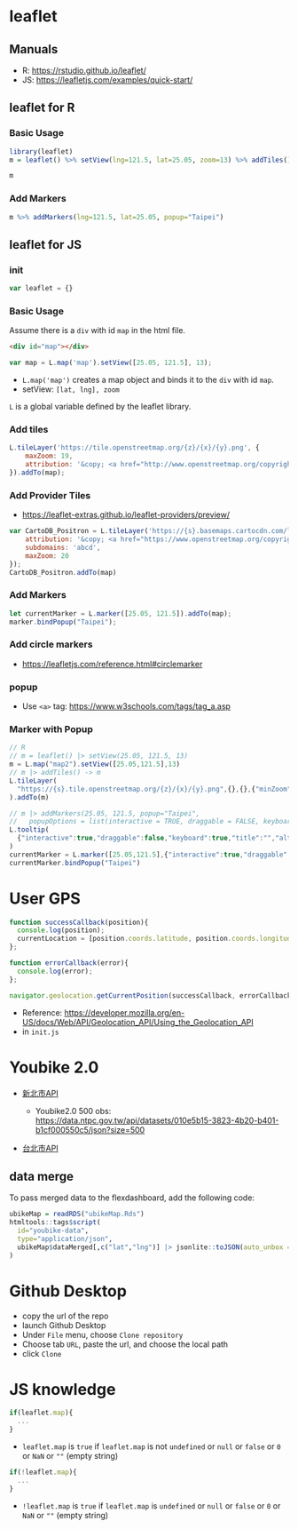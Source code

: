 
# leaflet

## Manuals 

  * R: <https://rstudio.github.io/leaflet/>
  * JS: <https://leafletjs.com/examples/quick-start/>

## leaflet for R

### Basic Usage

```r
library(leaflet)
m = leaflet() %>% setView(lng=121.5, lat=25.05, zoom=13) %>% addTiles()

m
```

### Add Markers

```r  
m %>% addMarkers(lng=121.5, lat=25.05, popup="Taipei")
```

## leaflet for JS

### init

```js
var leaflet = {}
```

### Basic Usage

Assume there is a `div` with id `map` in the html file.

```html
<div id="map"></div>
```

```js
var map = L.map('map').setView([25.05, 121.5], 13);
```

  * `L.map('map')` creates a map object and binds it to the `div` with id `map`.
  * setView: `[lat, lng], zoom` 

`L` is a global variable defined by the leaflet library.

### Add tiles

```js
L.tileLayer('https://tile.openstreetmap.org/{z}/{x}/{y}.png', {
    maxZoom: 19,
    attribution: '&copy; <a href="http://www.openstreetmap.org/copyright">OpenStreetMap</a>'
}).addTo(map);
```

### Add Provider Tiles 

  * <https://leaflet-extras.github.io/leaflet-providers/preview/>

  
```js
var CartoDB_Positron = L.tileLayer('https://{s}.basemaps.cartocdn.com/light_all/{z}/{x}/{y}{r}.png', {
	attribution: '&copy; <a href="https://www.openstreetmap.org/copyright">OpenStreetMap</a> contributors &copy; <a href="https://carto.com/attributions">CARTO</a>',
	subdomains: 'abcd',
	maxZoom: 20
});
CartoDB_Positron.addTo(map)
```

### Add Markers

```js
let currentMarker = L.marker([25.05, 121.5]).addTo(map);
marker.bindPopup("Taipei");
```

### Add circle markers

   * https://leafletjs.com/reference.html#circlemarker

### popup 

   * Use `<a>` tag: https://www.w3schools.com/tags/tag_a.asp

### Marker with Popup 

```js
// R
// m = leaflet() |> setView(25.05, 121.5, 13)
m = L.map("map2").setView([25.05,121.5],13)
// m |> addTiles() -> m
L.tileLayer(
  "https://{s}.tile.openstreetmap.org/{z}/{x}/{y}.png",{},{},{"minZoom":0,"maxZoom":18,"tileSize":256,"subdomains":"abc","errorTileUrl":"","tms":false,"noWrap":false,"zoomOffset":0,"zoomReverse":false,"opacity":1,"zIndex":1,"detectRetina":false,"attribution":"&copy; <a href=\"https://openstreetmap.org\">OpenStreetMap<\/a> contributors, <a href=\"https://creativecommons.org/licenses/by-sa/2.0/\">CC-BY-SA<\/a>"}
).addTo(m)

// m |> addMarkers(25.05, 121.5, popup="Taipei", 
//   popupOptions = list(interactive = TRUE, draggable = FALSE, keyboard = TRUE, title = "", alt = "", zIndexOffset = 0L, opacity = 1L, riseOnHover = FALSE, riseOffset = 250L)) -> m
L.tooltip(
  {"interactive":true,"draggable":false,"keyboard":true,"title":"","alt":"","zIndexOffset":0,"opacity":1,"riseOnHover":false,"riseOffset":250}, m
)
currentMarker = L.marker([25.05,121.5],{"interactive":true,"draggable":false,"keyboard":true,"title":"","alt":"","zIndexOffset":0,"opacity":1,"riseOnHover":false,"riseOffset":250}).addTo(m)
currentMarker.bindPopup("Taipei")
```

# User GPS


```js
function successCallback(position){
  console.log(position);
  currentLocation = [position.coords.latitude, position.coords.longitude];
};

function errorCallback(error){
  console.log(error);
};

navigator.geolocation.getCurrentPosition(successCallback, errorCallback);
```

  * Reference: <https://developer.mozilla.org/en-US/docs/Web/API/Geolocation_API/Using_the_Geolocation_API>
  * in `init.js`


# Youbike 2.0

  * [新北市API](https://data.ntpc.gov.tw/openapi/swagger-ui/index.html?configUrl=%2Fapi%2Fv1%2Fopenapi%2Fswagger%2Fconfig&urls.primaryName=%E6%96%B0%E5%8C%97%E5%B8%82%E6%94%BF%E5%BA%9C%E4%BA%A4%E9%80%9A%E5%B1%80(80))
    * Youbike2.0 500 obs: <https://data.ntpc.gov.tw/api/datasets/010e5b15-3823-4b20-b401-b1cf000550c5/json?size=500>

  * [台北市API](https://tcgbusfs.blob.core.windows.net/dotapp/youbike/v2/youbike_immediate.json)

## data merge

To pass merged data to the flexdashboard, add the following code:
```r
ubikeMap = readRDS("ubikeMap.Rds")
htmltools::tags$script(
  id="youbike-data",
  type="application/json",
  ubikeMap$dataMerged[,c("lat","lng")] |> jsonlite::toJSON(auto_unbox = T)
)
```

# Github Desktop

  * copy the url of the repo
  * launch Github Desktop
  * Under `File` menu, choose `Clone repository`
  * Choose tab `URL`, paste the url, and choose the local path
  * click `Clone`
  

# JS knowledge

```js
if(leaflet.map){
  ...
}
```

  * `leaflet.map` is `true` if `leaflet.map` is not `undefined` or `null` or `false` or `0` or `NaN` or `""` (empty string)

```js
if(!leaflet.map){
  ...
}
```

  * `!leaflet.map` is `true` if `leaflet.map` is `undefined` or `null` or `false` or `0` or `NaN` or `""` (empty string)

